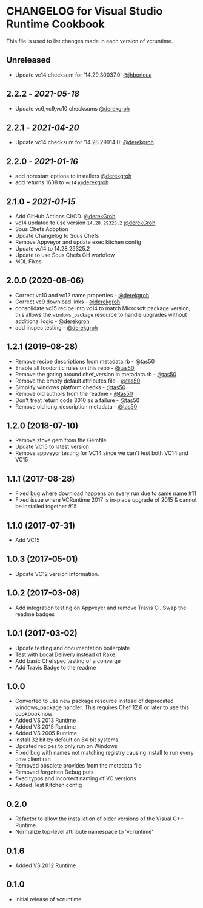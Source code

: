 # CHANGELOG for Visual Studio Runtime Cookbook

This file is used to list changes made in each version of vcruntime.

## Unreleased

- Update vc14 checksum for '14.29.30037.0' [@jhboricua](https://github.com/jhboricua)

## 2.2.2 - *2021-05-18*

- Update vc6,vc9,vc10 checksums [@derekgroh](https://github.com/derekgroh)

## 2.2.1 - *2021-04-20*

- Update vc14 checksum for '14.28.29914.0' [@derekgroh](https://github.com/derekgroh)

## 2.2.0 - *2021-01-16*

- add norestart options to installers [@derekgroh](https://github.com/derekgroh)
- add returns 1638 to `vc14` [@derekgroh](https://github.com/derekgroh)

## 2.1.0 - *2021-01-15*

- Add GitHub Actions CI/CD. [@derekGroh](https://github.com/derekgroh)
- vc14 updated to use version `14.28.29325.2` [@derekGroh](https://github.com/derekgroh)
- Sous Chefs Adoption
- Update Changelog to Sous Chefs
- Remove Appveyor and update exec kitchen config
- Update vc14 to 14.28.29325.2
- Update to use Sous Chefs GH workflow
- MDL Fixes

## 2.0.0 (2020-08-06)

- Correct vc10 and vc12 name properties - [@derekgroh](https://github.com/derekgroh)
- Correct vc9 download links - [@derekgroh](https://github.com/derekgroh)
- consolidate vc15 recipe into vc14 to match Microsoft package version, this allows the `windows_package` resource to handle upgrades without additional logic - [@derekgroh](https://github.com/derekgroh)
- add Inspec testing - [@derekgroh](https://github.com/derekgroh)

## 1.2.1 (2019-08-28)

- Remove recipe descriptions from metadata.rb - [@tas50](https://github.com/tas50)
- Enable all foodcritic rules on this repo - [@tas50](https://github.com/tas50)
- Remove the gating around chef_version in metadata.rb - [@tas50](https://github.com/tas50)
- Remove the empty default attributes file - [@tas50](https://github.com/tas50)
- Simplify windows platform checks - [@tas50](https://github.com/tas50)
- Remove old authors from the readme - [@tas50](https://github.com/tas50)
- Don't treat return code 3010 as a failure - [@tas50](https://github.com/tas50)
- Remove old long_description metadata - [@tas50](https://github.com/tas50)

## 1.2.0 (2018-07-10)

- Remove stove gem from the Gemfile
- Update VC15 to latest version
- Remove appveyor testing for VC14 since we can't test both VC14 and VC15

## 1.1.1 (2017-08-28)

- Fixed bug where download happens on every run due to same name #11
- Fixed issue where VCRuntime 2017 is in-place upgrade of 2015 & cannot be installed together #15

## 1.1.0 (2017-07-31)

- Add VC15

## 1.0.3 (2017-05-01)

- Update VC12 version information.

## 1.0.2 (2017-03-08)

- Add integration testing on Appveyer and remove Travis CI. Swap the readme badges

## 1.0.1 (2017-03-02)

- Update testing and documentation boilerplate
- Test with Local Delivery instead of Rake
- Add basic Chefspec testing of a converge
- Add Travis Badge to the readme

## 1.0.0

- Converted to use new package resource instead of deprecated windows_package handler. This requires Chef 12.6 or later to use this cookbook now
- Added VS 2013 Runtime
- Added VS 2015 Runtime
- Added VS 2005 Runtime
- install 32 bit by default on 64 bit systems
- Updated recipes to only run on Windows
- Fixed bug with names not matching registry causing install to run every time client ran
- Removed obsolete provides from the metadata file
- Removed forgotten Debug puts
- fixed typos and incorrect naming of VC versions
- Added Test Kitchen config

## 0.2.0

- Refactor to allow the installation of older versions of the Visual C++ Runtime.
- Normalize top-level attribute namespace to 'vcruntime'

## 0.1.6

- Added VS 2012 Runtime

## 0.1.0

- Initial release of vcruntime
